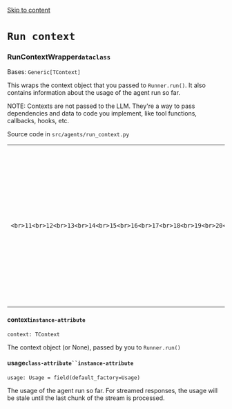 [Skip to content](https://openai.github.io/openai-agents-python/ref/run_context/#run-context)

# `Run context`

### RunContextWrapper`dataclass`

Bases: `Generic[TContext]`

This wraps the context object that you passed to `Runner.run()`. It also contains
information about the usage of the agent run so far.

NOTE: Contexts are not passed to the LLM. They're a way to pass dependencies and data to code
you implement, like tool functions, callbacks, hooks, etc.

Source code in `src/agents/run_context.py`

|     |     |
| --- | --- |
| ```<br>11<br>12<br>13<br>14<br>15<br>16<br>17<br>18<br>19<br>20<br>21<br>22<br>23<br>24<br>25<br>26<br>``` | ```md-code__content<br>@dataclass<br>class RunContextWrapper(Generic[TContext]):<br>    """This wraps the context object that you passed to `Runner.run()`. It also contains<br>    information about the usage of the agent run so far.<br>    NOTE: Contexts are not passed to the LLM. They're a way to pass dependencies and data to code<br>    you implement, like tool functions, callbacks, hooks, etc.<br>    """<br>    context: TContext<br>    """The context object (or None), passed by you to `Runner.run()`"""<br>    usage: Usage = field(default_factory=Usage)<br>    """The usage of the agent run so far. For streamed responses, the usage will be stale until the<br>    last chunk of the stream is processed.<br>    """<br>``` |

#### context`instance-attribute`

```md-code__content
context: TContext

```

The context object (or None), passed by you to `Runner.run()`

#### usage`class-attribute``instance-attribute`

```md-code__content
usage: Usage = field(default_factory=Usage)

```

The usage of the agent run so far. For streamed responses, the usage will be stale until the
last chunk of the stream is processed.